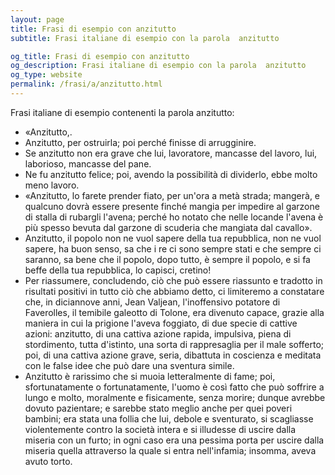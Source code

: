 ```yaml
---
layout: page
title: Frasi di esempio con anzitutto 
subtitle: Frasi italiane di esempio con la parola  anzitutto

og_title: Frasi di esempio con anzitutto 
og_description: Frasi italiane di esempio con la parola  anzitutto
og_type: website
permalink: /frasi/a/anzitutto.html
---
```


Frasi italiane di esempio contenenti la parola anzitutto:


- «Anzitutto,.
- Anzitutto, per ostruirla; poi perché finisse di arrugginire.
- Se anzitutto non era grave che lui, lavoratore, mancasse del lavoro, lui, laborioso, mancasse del pane.
- Ne fu anzitutto felice; poi, avendo la possibilità di dividerlo, ebbe molto meno lavoro.
- «Anzitutto, lo farete prender fiato, per un'ora a metà strada; mangerà, e qualcuno dovrà essere presente finché mangia per impedire al garzone di stalla di rubargli l'avena; perché ho notato che nelle locande l'avena è più spesso bevuta dal garzone di scuderia che mangiata dal cavallo».
- Anzitutto, il popolo non ne vuol sapere della tua repubblica, non ne vuol sapere, ha buon senso, sa che i re ci sono sempre stati e che sempre ci saranno, sa bene che il popolo, dopo tutto, è sempre il popolo, e si fa beffe della tua repubblica, lo capisci, cretino!
- Per riassumere, concludendo, ciò che può essere riassunto e tradotto in risultati positivi in tutto ciò che abbiamo detto, ci limiteremo a constatare che, in diciannove anni, Jean Valjean, l'inoffensivo potatore di Faverolles, il temibile galeotto di Tolone, era divenuto capace, grazie alla maniera in cui la prigione l'aveva foggiato, di due specie di cattive azioni: anzitutto, di una cattiva azione rapida, impulsiva, piena di stordimento, tutta d'istinto, una sorta di rappresaglia per il male sofferto; poi, di una cattiva azione grave, seria, dibattuta in coscienza e meditata con le false idee che può dare una sventura simile.
- Anzitutto è rarissimo che si muoia letteralmente di fame; poi, sfortunatamente o fortunatamente, l'uomo è così fatto che può soffrire a lungo e molto, moralmente e fisicamente, senza morire; dunque avrebbe dovuto pazientare; e sarebbe stato meglio anche per quei poveri bambini; era stata una follia che lui, debole e sventurato, si scagliasse violentemente contro la società intera e si illudesse di uscire dalla miseria con un furto; in ogni caso era una pessima porta per uscire dalla miseria quella attraverso la quale si entra nell'infamia; insomma, aveva avuto torto.
